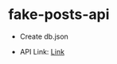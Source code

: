 # fake-posts-api

- Create db.json 

- API Link: [Link](https://github.com/hungbui7690/fake-posts-api)